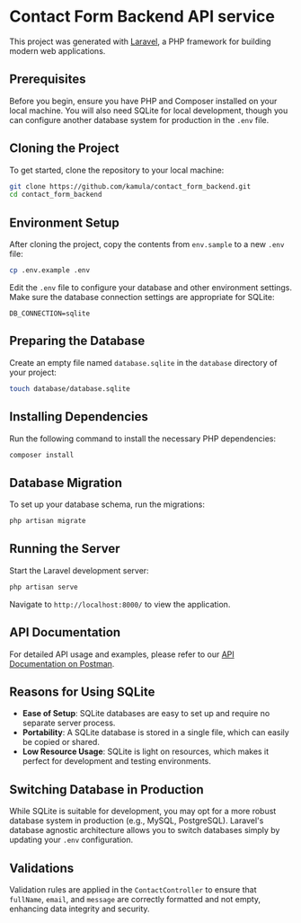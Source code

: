 # Contact Form Backend API service

This project was generated with [Laravel](https://laravel.com), a PHP framework for building modern web applications.

## Prerequisites

Before you begin, ensure you have PHP and Composer installed on your local machine. You will also need SQLite for local development, though you can configure another database system for production in the `.env` file.

## Cloning the Project

To get started, clone the repository to your local machine:

```bash
git clone https://github.com/kamula/contact_form_backend.git
cd contact_form_backend
```

## Environment Setup

After cloning the project, copy the contents from `env.sample` to a new `.env` file:

```bash
cp .env.example .env
```

Edit the `.env` file to configure your database and other environment settings. Make sure the database connection settings are appropriate for SQLite:

```
DB_CONNECTION=sqlite
```

## Preparing the Database

Create an empty file named `database.sqlite` in the `database` directory of your project:

```bash
touch database/database.sqlite
```

## Installing Dependencies

Run the following command to install the necessary PHP dependencies:

```bash
composer install
```

## Database Migration

To set up your database schema, run the migrations:

```bash
php artisan migrate
```

## Running the Server

Start the Laravel development server:

```bash
php artisan serve
```

Navigate to `http://localhost:8000/` to view the application.

## API Documentation

For detailed API usage and examples, please refer to our [API Documentation on Postman](https://documenter.getpostman.com/view/9260831/2sA3JGeiPY).

## Reasons for Using SQLite 

- **Ease of Setup**: SQLite databases are easy to set up and require no separate server process.
- **Portability**: A SQLite database is stored in a single file, which can easily be copied or shared.
- **Low Resource Usage**: SQLite is light on resources, which makes it perfect for development and testing environments.

## Switching Database in Production

While SQLite is suitable for development, you may opt for a more robust database system in production (e.g., MySQL, PostgreSQL). Laravel's database agnostic architecture allows you to switch databases simply by updating your `.env` configuration.

## Validations

Validation rules are applied in the `ContactController` to ensure that `fullName`, `email`, and `message` are correctly formatted and not empty, enhancing data integrity and security.

